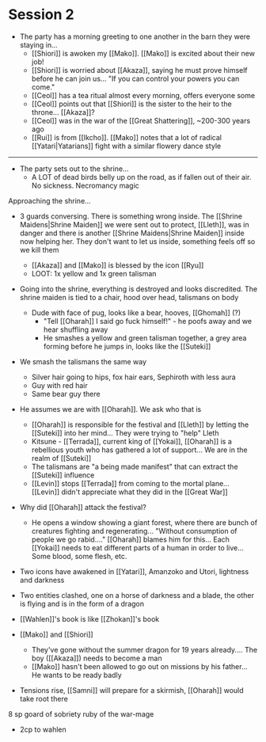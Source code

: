 # Session 2

- The party has a morning greeting to one another in the barn they were staying in...
	- [[Shiori]] is awoken my [[Mako]]. [[Mako]] is excited about their new job! 
	- [[Shiori]] is worried about [[Akaza]], saying he must prove himself before he can join us... "If you can control your powers you can come."
	- [[Ceol]] has a tea ritual almost every morning, offers everyone some
	- [[Ceol]] points out that [[Shiori]] is the sister to the heir to the throne... [[Akaza]]?
	- [[Ceol]] was in the war of the [[Great Shattering]], ~200-300 years ago
	- [[Rui]] is from [[Ikcho]]. [[Mako]] notes that a lot of radical [[Yatari|Yatarians]] fight with a similar flowery dance style

---
- The party sets out to the shrine...
	- A LOT of dead birds belly up on the road, as if fallen out of their air. No sickness. Necromancy magic

Approaching the shrine...
- 3 guards conversing. There is something wrong inside. The [[Shrine Maidens|Shrine Maiden]] we were sent out to protect, [[Lleth]], was in danger and there is another [[Shrine Maidens|Shrine Maiden]] inside now helping her. They don't want to let us inside, something feels off so we kill them
	- [[Akaza]] and [[Mako]] is blessed by the icon [[Ryu]]
	- LOOT: 1x yellow and 1x green talisman

- Going into the shrine, everything is destroyed and looks discredited. The shrine maiden is tied to a chair, hood over head, talismans on body
	- Dude with face of pug, looks like a bear, hooves, [[Ghomah]] (?)
		- "Tell [[Oharah]] I said go fuck himself!" - he poofs away and we hear shuffling away
		- He smashes a yellow and green talisman together, a grey area forming before he jumps in, looks like the [[Suteki]]
- We smash the talismans the same way
	- Silver hair going to hips, fox hair ears, Sephiroth with less aura
	- Guy with red hair
	- Same bear guy there
- He assumes we are with [[Oharah]]. We ask who that is
	- [[Oharah]] is responsible for the festival and [[Lleth]] by letting the [[Suteki]] into her mind... They were trying to "help" Lleth
	- Kitsune - [[Terrada]], current king of [[Yokai]], [[Oharah]] is a rebellious youth who has gathered a lot of support... We are in the realm of [[Suteki]]
	- The talismans are "a being made manifest" that can extract the [[Suteki]] influence
	- [[Levin]] stops [[Terrada]] from coming to the mortal plane... [[Levin]] didn't appreciate what they did in the [[Great War]]
- Why did [[Oharah]] attack the festival?
	- He opens a window showing a giant forest, where there are bunch of creatures fighting and regenerating... "Without consumption of people we go rabid...." [[Oharah]] blames him for this... Each [[Yokai]] needs to eat different parts of a human in order to live... Some blood, some flesh, etc.
- Two icons have awakened in [[Yatari]], Amanzoko and Utori, lightness and darkness
- Two entities clashed, one on a horse of darkness and a blade, the other is flying and is in the form of a dragon
- [[Wahlen]]'s book is like [[Zhokan]]'s book
- [[Mako]] and [[Shiori]]
	- They've gone without the summer dragon for 19 years already.... The boy ([[Akaza]]) needs to become a man
	- [[Mako]] hasn't been allowed to go out on missions by his father... He wants to be ready badly
- Tensions rise, [[Samni]] will prepare for a skirmish, [[Oharah]] would take root there


8 sp
goard of sobriety
ruby of the war-mage

+ 2cp to wahlen